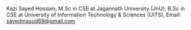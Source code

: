 Kazi Sayed Hossain,
M.Sc in CSE at Jagannath University (JnU),
B.Sc in CSE at University of Information Technology & Sciences (UITS),
Email: sayedmasud69@gmail.com
